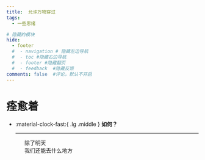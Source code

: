 ```yaml
---
title:  允许万物穿过
tags:
  - 一些思绪

# 隐藏的模块
hide:
  - footer
  #  - navigation # 隐藏左边导航
  #  - toc #隐藏右边导航
  #  - footer #隐藏翻页
  #  - feedback  #隐藏反馈
comments: false  #评论，默认不开启
---
```


# 痊愈着


<div class="grid cards" markdown>

-   :material-clock-fast:{ .lg .middle } __如何？__

    ---

    <ul>
    除了明天<br>
    我们还能去什么地方
    </ul>
</div>